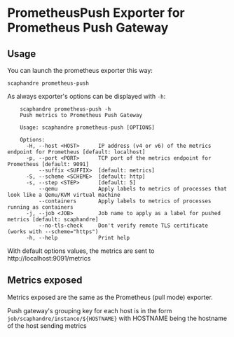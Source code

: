 # PrometheusPush Exporter for Prometheus Push Gateway

## Usage

You can launch the prometheus exporter this way:

<!-- mdbook-xgettext:skip -->
```
scaphandre prometheus-push
```

As always exporter's options can be displayed with `-h`:
<!-- mdbook-xgettext:skip -->
```
	scaphandre prometheus-push -h
	Push metrics to Prometheus Push Gateway

	Usage: scaphandre prometheus-push [OPTIONS]

	Options:
	  -H, --host <HOST>      IP address (v4 or v6) of the metrics endpoint for Prometheus [default: localhost]
	  -p, --port <PORT>      TCP port of the metrics endpoint for Prometheus [default: 9091]
	      --suffix <SUFFIX>  [default: metrics]
	  -S, --scheme <SCHEME>  [default: http]
	  -s, --step <STEP>      [default: 5]
	      --qemu             Apply labels to metrics of processes that look like a Qemu/KVM virtual machine
	      --containers       Apply labels to metrics of processes running as containers
	  -j, --job <JOB>        Job name to apply as a label for pushed metrics [default: scaphandre]
	      --no-tls-check     Don't verify remote TLS certificate (works with --scheme="https")
	  -h, --help             Print help
```
With default options values, the metrics are sent to http://localhost:9091/metrics

## Metrics exposed

Metrics exposed are the same as the Prometheus (pull mode) exporter.

Push gateway's grouping key for each host is in the form `job/scaphandre/instance/${HOSTNAME}` with HOSTNAME being the hostname of the host sending metrics
